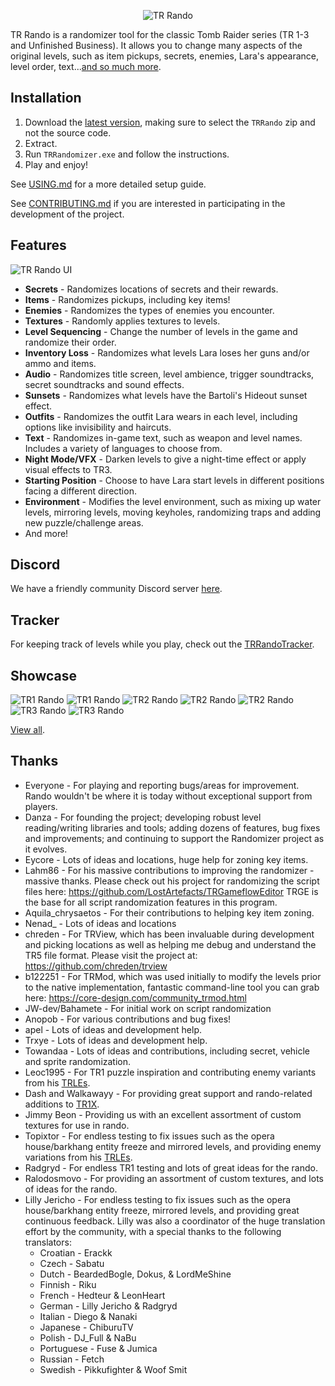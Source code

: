 <p align="center">
   <img alt="TR Rando" src="Resources/randomizerlogo.png"/>
</p>

TR Rando is a randomizer tool for the classic Tomb Raider series (TR 1-3 and Unfinished Business). It allows you to change many aspects of the
original levels, such as item pickups, secrets, enemies, Lara's appearance, level order, text...[and so much more](#features).

## Installation

1. Download the [latest version](https://github.com/LostArtefacts/TR-Rando/releases/latest), making sure to select the `TRRando` zip and not the source code.
2. Extract.
3. Run `TRRandomizer.exe` and follow the instructions.
4. Play and enjoy!

See [USING.md](USING.md) for a more detailed setup guide.

See [CONTRIBUTING.md](CONTRIBUTING.md) if you are interested in participating in the development of the project.

## Features
![TR Rando UI](Resources/UI.png)

* **Secrets** - Randomizes locations of secrets and their rewards.
* **Items** - Randomizes pickups, including key items!
* **Enemies** - Randomizes the types of enemies you encounter.
* **Textures** - Randomly applies textures to levels.
* **Level Sequencing** - Change the number of levels in the game and randomize their order.
* **Inventory Loss** - Randomizes what levels Lara loses her guns and/or ammo and items.
* **Audio** - Randomizes title screen, level ambience, trigger soundtracks, secret soundtracks and sound effects.
* **Sunsets** - Randomizes what levels have the Bartoli's Hideout sunset effect.
* **Outfits** - Randomizes the outfit Lara wears in each level, including options like invisibility and haircuts.
* **Text** - Randomizes in-game text, such as weapon and level names. Includes a variety of languages to choose from.
* **Night Mode/VFX** - Darken levels to give a night-time effect or apply visual effects to TR3.
* **Starting Position** - Choose to have Lara start levels in different positions facing a different direction.
* **Environment** - Modifies the level environment, such as mixing up water levels, mirroring levels, moving keyholes, randomizing traps and adding new puzzle/challenge areas.
* And more!

## Discord
We have a friendly community Discord server [here](https://discord.gg/f4bUqwgcCN).

## Tracker
For keeping track of levels while you play, check out the [TRRandoTracker](https://github.com/LostArtefacts/TRRandoTracker).

## Showcase
![TR1 Rando](Resources/Screenshots/Compressed/TR1_3.jpg)
![TR1 Rando](Resources/Screenshots/Compressed/TR1_4.jpg)
![TR2 Rando](Resources/Screenshots/Compressed/TR2_1.jpg)
![TR2 Rando](Resources/Screenshots/Compressed/TR2_4.jpg)
![TR2 Rando](Resources/Screenshots/Compressed/TR2_5.jpg)
![TR3 Rando](Resources/Screenshots/Compressed/TR3_2.jpg)
![TR3 Rando](Resources/Screenshots/Compressed/TR3_3.jpg)

[View all](Resources/Screenshots).

## Thanks
* Everyone - For playing and reporting bugs/areas for improvement. Rando wouldn't be where it is today without exceptional support from players.
* Danza - For founding the project; developing robust level reading/writing libraries and tools; adding dozens of features, bug fixes and improvements; and continuing to support the Randomizer project as it evolves.
* Eycore - Lots of ideas and locations, huge help for zoning key items.
* Lahm86 - For his massive contributions to improving the randomizer - massive thanks. Please check out his project for randomizing the script files here: https://github.com/LostArtefacts/TRGameflowEditor TRGE is the base for all script randomization features in this program.
* Aquila_chrysaetos - For their contributions to helping key item zoning.
* Nenad_ - Lots of ideas and locations
* chreden - For TRView, which has been invaluable during development and picking locations as well as helping me debug and understand the TR5 file format. Please visit the project at: https://github.com/chreden/trview
* b122251 - For TRMod, which was used initially to modify the levels prior to the native implementation, fantastic command-line tool you can grab here: https://core-design.com/community_trmod.html
* JW-dev/Bahamete - For initial work on script randomization
* Anopob - For various contributions and bug fixes!
* apel - Lots of ideas and development help.
* Trxye - Lots of ideas and development help.
* Towandaa - Lots of ideas and contributions, including secret, vehicle and sprite randomization.
* Leoc1995 - For TR1 puzzle inspiration and contributing enemy variants from his [TRLEs](https://trcustoms.org/users/854).
* Dash and Walkawayy - For providing great support and rando-related additions to [TR1X](https://github.com/LostArtefacts/TR1X).
* Jimmy Beon - Providing us with an excellent assortment of custom textures for use in rando.
* Topixtor - For endless testing to fix issues such as the opera house/barkhang entity freeze and mirrored levels, and providing enemy variations from his [TRLEs](https://trcustoms.org/users/927).
* Radgryd - For endless TR1 testing and lots of great ideas for the rando.
* Ralodosmovo - For providing an assortment of custom textures, and lots of ideas for the rando.
* Lilly Jericho - For endless testing to fix issues such as the opera house/barkhang entity freeze, mirrored levels, and providing great continuous feedback. Lilly was also a coordinator of the huge translation effort by the community, with a special thanks to the following translators:
    * Croatian - Erackk
    * Czech - Sabatu
    * Dutch - BeardedBogle, Dokus, & LordMeShine
    * Finnish - Riku
    * French - Hedteur & LeonHeart
    * German - Lilly Jericho & Radgryd
    * Italian - Diego & Nanaki
    * Japanese - ChiburuTV
    * Polish - DJ_Full & NaBu
    * Portuguese - Fuse & Jumica
    * Russian - Fetch
    * Swedish - Pikkufighter & Woof Smit
